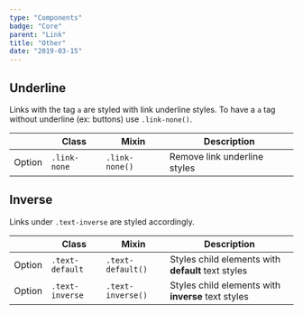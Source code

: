 ```yaml
---
type: "Components"
badge: "Core"
parent: "Link"
title: "Other"
date: "2019-03-15"
---
```


## Underline

Links with the tag `a` are styled with link underline styles. To have a `a` tag without underline (ex: buttons) use `.link-none()`.

<div class="table-scroll">

|                         | Class                                     | Mixin                       | Description                   |
| ----------------------- | ----------------------------------------- | ----------------------------- | ----------------------------- |
| Option                  | `.link-none`                 | `.link-none()`        | Remove link underline styles            |

</div>

<demo>
  <demovanilla src="vanilla/components/link/link">
  </demovanilla>
</demo>

## Inverse

Links under `.text-inverse` are styled accordingly.

<div class="table-scroll">

|                         | Class                                     | Mixin                       | Description                   |
| ----------------------- | ----------------------------------------- | ----------------------------- | ----------------------------- |
| Option                  | `.text-default`                 | `.text-default()`        | Styles child elements with **default** text styles            |
| Option                  | `.text-inverse`                 | `.text-inverse()`        | Styles child elements with **inverse** text styles            |

</div>

<demo>
  <demovanilla src="vanilla/components/link/inverse">
  </demovanilla>
</demo>
